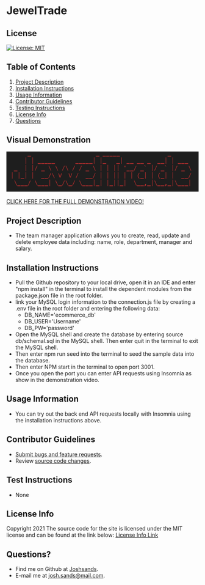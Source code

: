 # JewelTrade

## License

[![License: MIT](https://img.shields.io/badge/License-MIT-yellow.svg)](https://opensource.org/licenses/MIT)

## Table of Contents

1. [Project Description](#project-description)
2. [Installation Instructions](#installation-instructions)
3. [Usage Information](#usage-information)
4. [Contributor Guidelines](#contributor-guidelines)
5. [Testing Instructions](#testing-instructions)
6. [License Info](#license-info)
7. [Questions](#questions)

## Visual Demonstration

![JewelTrade Snapshot](./assets/snapshot.png)

[CLICK HERE FOR THE FULL DEMONSTRATION VIDEO!](https://www.youtube.com/watch?v=5A70N5t8XKM)

## Project Description

* The team manager application allows you to create, read, update and delete employee data including: name, role, department, manager and salary.

## Installation Instructions

* Pull the Github repository to your local drive, open it in an IDE and enter "npm install" in the terminal to install the dependent modules from the package.json file in the root folder.
* link your MySQL login information to the connection.js file by creating a .env file in the root folder and entering the following data:
    *   DB_NAME='ecommerce_db'
    *   DB_USER='Username'
    *   DB_PW='password'
* Open the MySQL shell and create the database by entering source db/schemal.sql in the MySQL shell. Then enter quit in the terminal to exit the MySQL shell.
* Then enter npm run seed into the terminal to seed the sample data into the database.
* Then enter NPM start in the terminal to open port 3001.
* Once you open the port you can enter API requests using Insomnia as show in the demonstration video.

## Usage Information

* You can try out the back end API requests locally with Insomnia using the installation instructions above.

## Contributor Guidelines

* [Submit bugs and feature requests](https://github.com/joshsands/JewelTrade/issues).
* Review [source code changes](https://github.com/joshsands/JewelTrade/pulls).

## Test Instructions

* None

## License Info

Copyright 2021
The source code for the site is licensed under the MIT license and can be found at the link below:
[License Info Link](https://opensource.org/licenses/MIT)
      

## Questions?

* Find me on Github at [Joshsands](http://github.com/Joshsands).
* E-mail me at josh.sands@mail.com.